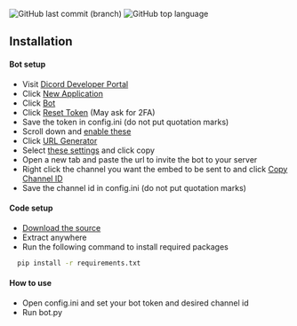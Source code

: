 ![GitHub last commit (branch)](https://img.shields.io/github/last-commit/curv3ball/saladtracker/main) ![GitHub top language](https://img.shields.io/github/languages/top/curv3ball/saladtracker)

## Installation

#### Bot setup
- Visit [Dicord Developer Portal](https://discord.com/developers/applications)
- Click [New Application](https://i.imgur.com/Vc5af51.png)
- Click [Bot](https://i.imgur.com/VoIr01e.png)
- Click [Reset Token](https://i.imgur.com/L9x5zBx.png) (May ask for 2FA)
- Save the token in config.ini (do not put quotation marks)
- Scroll down and [enable these](https://i.imgur.com/Pw1QgpN.png)
- Click [URL Generator](https://i.imgur.com/utp3yR4.png)
- Select [these settings](https://i.imgur.com/2vR6TaN.png) and click copy
- Open a new tab and paste the url to invite the bot to your server
- Right click the channel you want the embed to be sent to and click [Copy Channel ID](https://i.imgur.com/5SotNN5.png)
- Save the channel id in config.ini (do not put quotation marks)

#### Code setup
- [Download the source](https://i.imgur.com/pngbZPA.png)
- Extract anywhere
- Run the following command to install required packages
```bash
  pip install -r requirements.txt
```

#### How to use
- Open config.ini and set your bot token and desired channel id
- Run bot.py